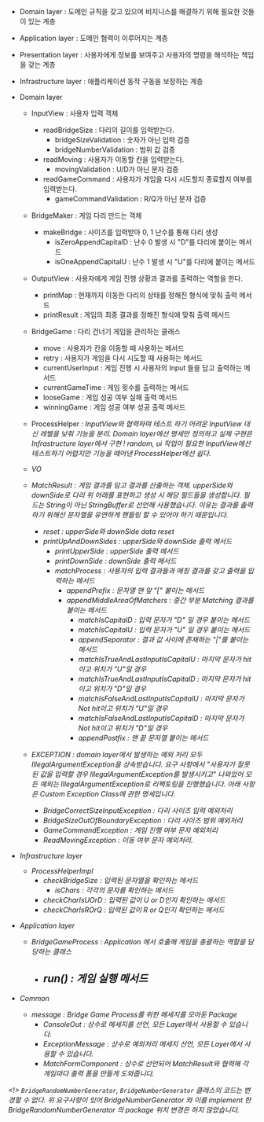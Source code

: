- Domain layer : 도메인 규칙을 갖고 있으며 비지니스를 해결하기 위해 필요한 것들이 있는 계층
- Application layer : 도메인 협력이 이루어지는 계층
- Presentation layer : 사용자에게 정보를 보여주고 사용자의 명령을 해석하는 책임을 갖는 계층
- Infrastructure layer : 애플리케이션 동작 구동을 보장하는 계층


- Domain layer
    - InputView : 사용자 입력 객체
        - readBridgeSize  : 다리의 길이를 입력받는다.
            - bridgeSizeValidation : 숫자가 아닌 입력 검증
            - bridgeNumberValidation : 범위 값 검증
        - readMoving      : 사용자가 이동할 칸을 입력받는다.
            - movingValidation : U/D가 아닌 문자 검증
        - readGameCommand : 사용자가 게임을 다시 시도할지 종료할지 여부를 입력받는다.
            - gameCommandValidation : R/Q가 아닌 문자 검증

    - BridgeMaker : 게임 다리 만드는 객체
        - makeBridge : 사이즈를 입력받아 0, 1 난수를 통해 다리 생성
            - isZeroAppendCapitalD : 난수 0 발생 시 "D"를 다리에 붙이는 메서드
            - isOneAppendCapitalU : 난수 1 발생 시 "U"를 다리에 붙이는 메서드

    - OutputView : 사용자에게 게임 진행 상황과 결과를 출력하는 역할을 한다.
        - printMap : 현재까지 이동한 다리의 상태를 정해진 형식에 맞춰 출력 메서드
        - printResult : 게임의 최종 결과를 정해진 형식에 맞춰 출력 메서드

    - BridgeGame : 다리 건너기 게임을 관리하는 클래스
        - move : 사용자가 칸을 이동할 때 사용하는 메서드
        - retry : 사용자가 게임을 다시 시도할 때 사용하는 메서드
        - currentUserInput : 게임 진행 시 사용자의 Input 들을 담고 출력하는 메서드
        - currentGameTime : 게임 횟수를 출력하는 메서드
        - looseGame : 게임 성공 여부 실패 출력 메서드
        - winningGame : 게임 성공 여부 성공 출력 메서드

    - ProcessHelper<I> : InputView와 협력하며 테스트 하기 어려운 InputView 대신
      레벨을 낮춰 기능을 분리. Domain layer에선 명세만 정의하고 실제 구현은 Infrastructure layer에서 구현
      ! random, ui 작업이 필요한 InputView에선 테스트하기 어렵지만 기능을 떼어낸 ProcessHelper에선 쉽다.

    - VO
    - MatchResult : 게임 결과를 담고 결과를 산출하는 객체. upperSide와 downSide로 다리 위 아래를 표현하고
      생성 시 해당 필드들을 생성합니다. 필드는 String이 아닌 StringBuffer로 선언해 사용했습니다.
      이유는 결과를 출력하기 위해선 문자열을 유연하게 핸들링 할 수 있어야 하기 때문입니다.
        - reset : upperSide와 downSide data reset
        - printUpAndDownSides : upperSide와 downSide 출력 메서드
            - printUpperSide : upperSide 출력 메서드
            - printDownSide : downSide 출력 메서드
            - matchProcess : 사용자의 입력 결과들과 매칭 결과를 갖고 출력을 입력하는 메서드
                - appendPrefix : 문자열 맨 앞 "[" 붙이는 메서드
                - appendMiddleAreaOfMatchers : 중간 부분 Matching 결과를 붙이는 메서드
                    - matchIsCapitalD : 입력 문자가 "D" 일 경우 붙이는 메서드
                    - matchIsCapitalU : 입력 문자가 "U" 일 경우 붙이는 메서드
                    - appendSeparator : 결과 값 사이에 존재하는 "|"를 붙이는 메서드
                    - matchIsTrueAndLastInputIsCapitalU : 마지막 문자가 hit이고 위치가 "U"일 경우
                    - matchIsTrueAndLastInputIsCapitalD : 마지막 문자가 hit이고 위치가 "D"일 경우
                    - matchIsFalseAndLastInputIsCapitalU : 마지막 문자가 Not hit이고 위치가 "U"일 경우
                    - matchIsFalseAndLastInputIsCapitalD : 마지막 문자가 Not hit이고 위치가 "D"일 경우
                    - appendPostfix : 맨 끝 문자열 붙이는 메서드

    - EXCEPTION : domain layer에서 발생하는 예외 처리 모두 IllegalArgumentException을 상속받습니다.
      요구 사항에서 "사용자가 잘못된 값을 입력할 경우 IllegalArgumentException를 발생시키고" 나와있어
      모든 예외는 IllegalArgumentException로 리팩토링을 진행했습니다.
      아래 사항은 Custom Exception Class에 관한 명세입니다.
        - BridgeCorrectSizeInputException : 다리 사이즈 입력 예외처리
        - BridgeSizeOutOfBoundaryException : 다리 사이즈 범위 예외처리
        - GameCommandException : 게임 진행 여부 문자 예외처리
        - ReadMovingException : 이동 여부 문자 예외처리.

- Infrastructure layer
    - ProcessHelperImpl
        - checkBridgeSize : 입력된 문자열을 확인하는 메서드
            - isChars : 각각의 문자를 확인하는 메서드
        - checkCharIsUOrD : 입력된 값이 U or D인지 확인하는 메서드
        - checkCharIsROrQ : 입력된 값이 R or Q인지 확인하는 메서드

- Application layer
    - BridgeGameProcess : Application 에서 호출해 게임을 총괄하는 역할을 담당하는 클래스
        - run() : 게임 실행 메서드
          - 

- Common
    - message : Bridge Game Process를 위한 메세지를 모아둔 Package
        - ConsoleOut : 상수로 메세지를 선언, 모든 Layer에서 사용할 수 있습니다.
        - ExceptionMessage : 상수로 예외처리 메세지 선언, 모든 Layer에서 사용할 수 있습니다.
        - MatchFormComponent : 상수로 선언되어 MatchResult와 협력해 각 게임마다 출력 폼을 만들게 도와줍니다.

<!> `BridgeRandomNumberGenerator`, `BridgeNumberGenerator` 클래스의 코드는 변경할 수 없다.
위 요구사항이 있어 BridgeNumberGenerator 와 이를 implement 한 BridgeRandomNumberGenerator
의 package 위치 변경은 하지 않았습니다.

